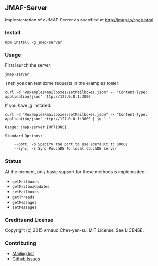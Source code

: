JMAP-Server
-----------

Implementation of a JMAP Server as specified at http://jmap.io/spec.html

### Install

```
npm install -g jmap-server
```

### Usage

First launch the server:

```
jmap-server
```

Then you can test some requests in the examples folder:

```
curl -d "@examples/mailboxes/setMailboxes.json" -H "Content-Type: application/json" http://127.0.0.1:3000
```

If you have [jq](http://stedolan.github.io/jq/) installed:

```
curl -d "@examples/mailboxes/setMailboxes.json" -H "Content-Type: application/json" http://127.0.0.1:3000 | jq '.'
```


```
Usage: jmap-server {OPTIONS}

Standard Options:

    --port, -p Specify the port to use (default to 3000)
    --sync, -s Sync PouchDB to local CouchDB server
```

### Status

At the moment, only basic support for these methods is implemented:

* `getMailboxes`
* `getMailboxUpdates`
* `setMailboxes`
* `getThreads`
* `getMessages`
* `setMessages`

### Credits and License

Copyright (c) 2015 Arnaud Chen-yen-su, MIT License. See LICENSE.

### Contributing

* [Mailing list](https://groups.google.com/forum/#!forum/jmap-server)
* [Github Issues](https://github.com/arnaudchenyensu/JMAP-Server/issues)
